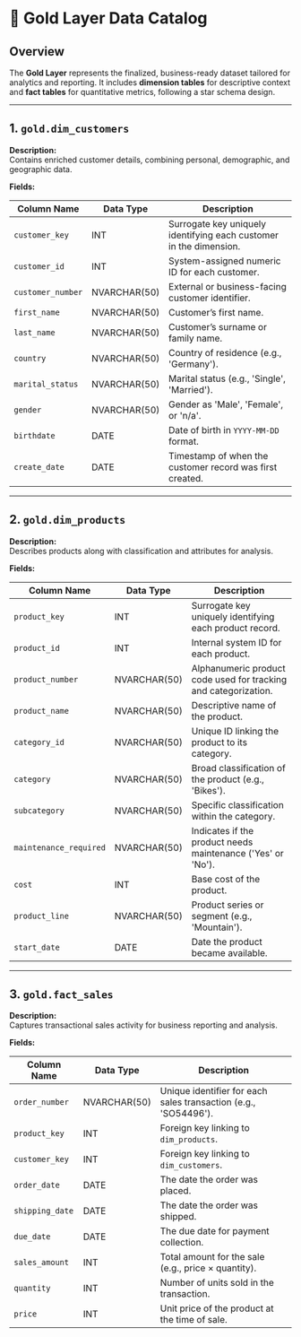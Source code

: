 # 📒 Gold Layer Data Catalog

## Overview  
The **Gold Layer** represents the finalized, business-ready dataset tailored for analytics and reporting. It includes **dimension tables** for descriptive context and **fact tables** for quantitative metrics, following a star schema design.

---

## 1. `gold.dim_customers`

**Description:**  
Contains enriched customer details, combining personal, demographic, and geographic data.

**Fields:**

| Column Name     | Data Type    | Description                                                                 |
|-----------------|--------------|-----------------------------------------------------------------------------|
| `customer_key`  | INT          | Surrogate key uniquely identifying each customer in the dimension.         |
| `customer_id`   | INT          | System-assigned numeric ID for each customer.                              |
| `customer_number` | NVARCHAR(50) | External or business-facing customer identifier.                          |
| `first_name`    | NVARCHAR(50) | Customer’s first name.                                                     |
| `last_name`     | NVARCHAR(50) | Customer’s surname or family name.                                         |
| `country`       | NVARCHAR(50) | Country of residence (e.g., 'Germany').                                    |
| `marital_status`| NVARCHAR(50) | Marital status (e.g., 'Single', 'Married').                                |
| `gender`        | NVARCHAR(50) | Gender as 'Male', 'Female', or 'n/a'.                                      |
| `birthdate`     | DATE         | Date of birth in `YYYY-MM-DD` format.                                      |
| `create_date`   | DATE         | Timestamp of when the customer record was first created.                   |

---

## 2. `gold.dim_products`

**Description:**  
Describes products along with classification and attributes for analysis.

**Fields:**

| Column Name           | Data Type    | Description                                                                 |
|-----------------------|--------------|-----------------------------------------------------------------------------|
| `product_key`         | INT          | Surrogate key uniquely identifying each product record.                     |
| `product_id`          | INT          | Internal system ID for each product.                                        |
| `product_number`      | NVARCHAR(50) | Alphanumeric product code used for tracking and categorization.             |
| `product_name`        | NVARCHAR(50) | Descriptive name of the product.                                            |
| `category_id`         | NVARCHAR(50) | Unique ID linking the product to its category.                              |
| `category`            | NVARCHAR(50) | Broad classification of the product (e.g., 'Bikes').                        |
| `subcategory`         | NVARCHAR(50) | Specific classification within the category.                                |
| `maintenance_required`| NVARCHAR(50) | Indicates if the product needs maintenance ('Yes' or 'No').                 |
| `cost`                | INT          | Base cost of the product.                                                   |
| `product_line`        | NVARCHAR(50) | Product series or segment (e.g., 'Mountain').                               |
| `start_date`          | DATE         | Date the product became available.                                          |

---

## 3. `gold.fact_sales`

**Description:**  
Captures transactional sales activity for business reporting and analysis.

**Fields:**

| Column Name     | Data Type    | Description                                                                 |
|-----------------|--------------|-----------------------------------------------------------------------------|
| `order_number`  | NVARCHAR(50) | Unique identifier for each sales transaction (e.g., 'SO54496').            |
| `product_key`   | INT          | Foreign key linking to `dim_products`.                                     |
| `customer_key`  | INT          | Foreign key linking to `dim_customers`.                                    |
| `order_date`    | DATE         | The date the order was placed.                                             |
| `shipping_date` | DATE         | The date the order was shipped.                                            |
| `due_date`      | DATE         | The due date for payment collection.                                       |
| `sales_amount`  | INT          | Total amount for the sale (e.g., price × quantity).                        |
| `quantity`      | INT          | Number of units sold in the transaction.                                   |
| `price`         | INT          | Unit price of the product at the time of sale.                             |
